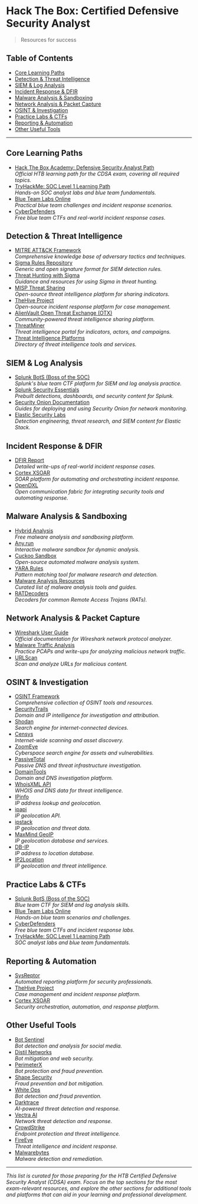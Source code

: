 # Hack The Box: Certified Defensive Security Analyst

> Resources for success

## Table of Contents
- [Core Learning Paths](#core-learning-paths)
- [Detection & Threat Intelligence](#detection--threat-intelligence)
- [SIEM & Log Analysis](#siem--log-analysis)
- [Incident Response & DFIR](#incident-response--dfir)
- [Malware Analysis & Sandboxing](#malware-analysis--sandboxing)
- [Network Analysis & Packet Capture](#network-analysis--packet-capture)
- [OSINT & Investigation](#osint--investigation)
- [Practice Labs & CTFs](#practice-labs--ctfs)
- [Reporting & Automation](#reporting--automation)
- [Other Useful Tools](#other-useful-tools)

---

## Core Learning Paths

- [Hack The Box Academy: Defensive Security Analyst Path](https://academy.hackthebox.com/path/preview/certified-defensive-security-analyst)  
  *Official HTB learning path for the CDSA exam, covering all required topics.*
- [TryHackMe: SOC Level 1 Learning Path](https://tryhackme.com/path/outline/soc-level-1)  
  *Hands-on SOC analyst labs and blue team fundamentals.*
- [Blue Team Labs Online](https://blueteamlabs.online/)  
  *Practical blue team challenges and incident response scenarios.*
- [CyberDefenders](https://cyberdefenders.org/)  
  *Free blue team CTFs and real-world incident response cases.*

## Detection & Threat Intelligence

- [MITRE ATT&CK Framework](https://attack.mitre.org/)  
  *Comprehensive knowledge base of adversary tactics and techniques.*
- [Sigma Rules Repository](https://github.com/SigmaHQ/sigma)  
  *Generic and open signature format for SIEM detection rules.*
- [Threat Hunting with Sigma](https://www.sigmahq.org/)  
  *Guidance and resources for using Sigma in threat hunting.*
- [MISP Threat Sharing](https://www.misp-project.org/)  
  *Open-source threat intelligence platform for sharing indicators.*
- [TheHive Project](https://thehive-project.org/)  
  *Open-source incident response platform for case management.*
- [AlienVault Open Threat Exchange (OTX)](https://otx.alienvault.com/)  
  *Community-powered threat intelligence sharing platform.*
- [ThreatMiner](https://www.threatminer.org/)  
  *Threat intelligence portal for indicators, actors, and campaigns.*
- [Threat Intelligence Platforms](https://www.threatintelligenceplatforms.com/)  
  *Directory of threat intelligence tools and services.*

## SIEM & Log Analysis

- [Splunk BotS (Boss of the SOC)](https://bots.splunk.com/)  
  *Splunk's blue team CTF platform for SIEM and log analysis practice.*
- [Splunk Security Essentials](https://splunkbase.splunk.com/app/3435/)  
  *Prebuilt detections, dashboards, and security content for Splunk.*
- [Security Onion Documentation](https://docs.securityonion.net/en/2.3/)  
  *Guides for deploying and using Security Onion for network monitoring.*
- [Elastic Security Labs](https://www.elastic.co/security-labs)  
  *Detection engineering, threat research, and SIEM content for Elastic Stack.*

## Incident Response & DFIR

- [DFIR Report](https://thedfirreport.com/)  
  *Detailed write-ups of real-world incident response cases.*
- [Cortex XSOAR](https://www.paloaltonetworks.com/cortex/xsoar)  
  *SOAR platform for automating and orchestrating incident response.*
- [OpenDXL](https://www.opendxl.com/)  
  *Open communication fabric for integrating security tools and automating response.*

## Malware Analysis & Sandboxing

- [Hybrid Analysis](https://www.hybrid-analysis.com/)  
  *Free malware analysis and sandboxing platform.*
- [Any.run](https://any.run/)  
  *Interactive malware sandbox for dynamic analysis.*
- [Cuckoo Sandbox](https://cuckoosandbox.org/)  
  *Open-source automated malware analysis system.*
- [YARA Rules](https://virustotal.github.io/yara/)  
  *Pattern matching tool for malware research and detection.*
- [Malware Analysis Resources](https://www.malwareanalysis.com/resources)  
  *Curated list of malware analysis tools and guides.*
- [RATDecoders](https://www.ratdecoders.com/)  
  *Decoders for common Remote Access Trojans (RATs).*

## Network Analysis & Packet Capture

- [Wireshark User Guide](https://www.wireshark.org/docs/wsug_html_chunked/)  
  *Official documentation for Wireshark network protocol analyzer.*
- [Malware Traffic Analysis](https://www.malware-traffic-analysis.net/)  
  *Practice PCAPs and write-ups for analyzing malicious network traffic.*
- [URLScan](https://urlscan.io/)  
  *Scan and analyze URLs for malicious content.*

## OSINT & Investigation

- [OSINT Framework](https://osintframework.com/)  
  *Comprehensive collection of OSINT tools and resources.*
- [SecurityTrails](https://securitytrails.com/)  
  *Domain and IP intelligence for investigation and attribution.*
- [Shodan](https://www.shodan.io/)  
  *Search engine for internet-connected devices.*
- [Censys](https://censys.io/)  
  *Internet-wide scanning and asset discovery.*
- [ZoomEye](https://www.zoomeye.org/)  
  *Cyberspace search engine for assets and vulnerabilities.*
- [PassiveTotal](https://www.passivetotal.org/)  
  *Passive DNS and threat infrastructure investigation.*
- [DomainTools](https://www.domaintools.com/)  
  *Domain and DNS investigation platform.*
- [WhoisXML API](https://www.whoisxmlapi.com/)  
  *WHOIS and DNS data for threat intelligence.*
- [IPinfo](https://ipinfo.io/)  
  *IP address lookup and geolocation.*
- [ipapi](https://ipapi.co/)  
  *IP geolocation API.*
- [ipstack](https://ipstack.com/)  
  *IP geolocation and threat data.*
- [MaxMind GeoIP](https://www.maxmind.com/en/geoip2-precision-services)  
  *IP geolocation database and services.*
- [DB-IP](https://db-ip.com/)  
  *IP address to location database.*
- [IP2Location](https://www.ip2location.com/)  
  *IP geolocation and threat intelligence.*

## Practice Labs & CTFs

- [Splunk BotS (Boss of the SOC)](https://bots.splunk.com/)  
  *Blue team CTF for SIEM and log analysis skills.*
- [Blue Team Labs Online](https://blueteamlabs.online/)  
  *Hands-on blue team scenarios and challenges.*
- [CyberDefenders](https://cyberdefenders.org/)  
  *Free blue team CTFs and incident response labs.*
- [TryHackMe: SOC Level 1 Learning Path](https://tryhackme.com/path/outline/soc-level-1)  
  *SOC analyst labs and blue team fundamentals.*

## Reporting & Automation

- [SysReptor](https://sysreptor.com/)  
  *Automated reporting platform for security professionals.*
- [TheHive Project](https://thehive-project.org/)  
  *Case management and incident response platform.*
- [Cortex XSOAR](https://www.paloaltonetworks.com/cortex/xsoar)  
  *Security orchestration, automation, and response platform.*

## Other Useful Tools

- [Bot Sentinel](https://botsentinel.com/)  
  *Bot detection and analysis for social media.*
- [Distil Networks](https://www.distilnetworks.com/)  
  *Bot mitigation and web security.*
- [PerimeterX](https://www.perimeterx.com/)  
  *Bot protection and fraud prevention.*
- [Shape Security](https://www.shapesecurity.com/)  
  *Fraud prevention and bot mitigation.*
- [White Ops](https://www.whiteops.com/)  
  *Bot detection and fraud prevention.*
- [Darktrace](https://www.darktrace.com/)  
  *AI-powered threat detection and response.*
- [Vectra AI](https://www.vectra.ai/)  
  *Network threat detection and response.*
- [CrowdStrike](https://www.crowdstrike.com/)  
  *Endpoint protection and threat intelligence.*
- [FireEye](https://www.fireeye.com/)  
  *Threat intelligence and incident response.*
- [Malwarebytes](https://www.malwarebytes.com/)  
  *Malware detection and remediation.*

---

*This list is curated for those preparing for the HTB Certified Defensive Security Analyst (CDSA) exam. Focus on the top sections for the most exam-relevant resources, and explore the other sections for additional tools and platforms that can aid in your learning and professional development.*